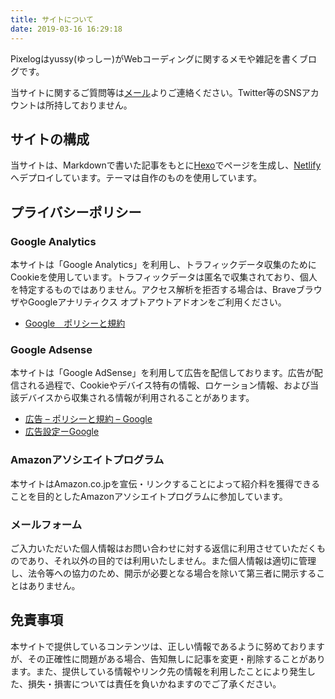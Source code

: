 ```yaml
---
title: サイトについて
date: 2019-03-16 16:29:18
---
```


Pixelogはyussy(ゆっしー)がWebコーディングに関するメモや雑記を書くブログです。

当サイトに関するご質問等は[メール](mailto:pixelog-contact@yahoo.co.jp)よりご連絡ください。Twitter等のSNSアカウントは所持しておりません。


## サイトの構成

当サイトは、Markdownで書いた記事をもとに[Hexo](https://hexo.io/)でページを生成し、[Netlify](https://www.netlify.com/)へデプロイしています。テーマは自作のものを使用しています。



## プライバシーポリシー

### Google Analytics

本サイトは「Google Analytics」を利用し、トラフィックデータ収集のためにCookieを使用しています。トラフィックデータは匿名で収集されており、個人を特定するものではありません。アクセス解析を拒否する場合は、BraveブラウザやGoogleアナリティクス オプトアウトアドオンをご利用ください。

- [Google　ポリシーと規約](https://marketingplatform.google.com/about/analytics/terms/jp/)

### Google Adsense

本サイトは「Google AdSense」を利用して広告を配信しております。広告が配信される過程で、Cookieやデバイス特有の情報、ロケーション情報、および当該デバイスから収集される情報が利用されることがあります。

- [広告 – ポリシーと規約 – Google](https://policies.google.com/technologies/ads?gl=jp)
- [広告設定ーGoogle](https://adssettings.google.com/authenticated)

### Amazonアソシエイトプログラム

本サイトはAmazon.co.jpを宣伝・リンクすることによって紹介料を獲得できることを目的としたAmazonアソシエイトプログラムに参加しています。

### メールフォーム

ご入力いただいた個人情報はお問い合わせに対する返信に利用させていただくものであり、それ以外の目的では利用いたしません。また個人情報は適切に管理し、法令等への協力のため、開示が必要となる場合を除いて第三者に開示することはありません。

## 免責事項

本サイトで提供しているコンテンツは、正しい情報であるように努めておりますが、その正確性に問題がある場合、告知無しに記事を変更・削除することがあります。また、提供している情報やリンク先の情報を利用したことにより発生した、損失・損害については責任を負いかねますのでご了承ください。
